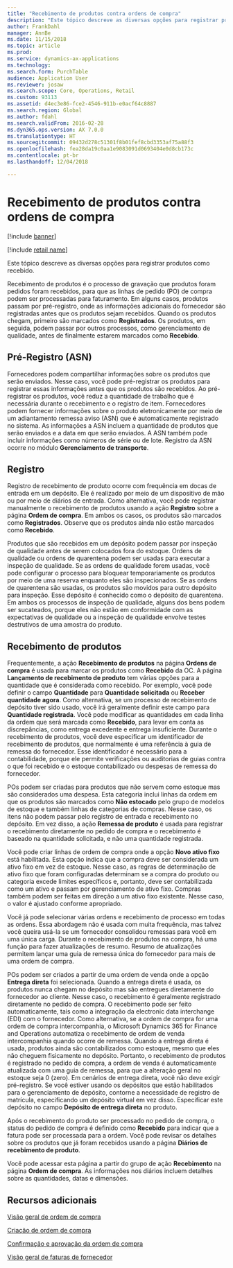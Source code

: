 ```yaml
---
title: "​Recebimento de produtos contra ordens de compra​"
description: "Este tópico descreve as diversas opções para registrar produtos como recebido."
author: FrankDahl
manager: AnnBe
ms.date: 11/15/2018
ms.topic: article
ms.prod: 
ms.service: dynamics-ax-applications
ms.technology: 
ms.search.form: PurchTable
audience: Application User
ms.reviewer: josaw
ms.search.scope: Core, Operations, Retail
ms.custom: 93113
ms.assetid: d4ec3e86-fce2-4546-911b-e0acf64c8887
ms.search.region: Global
ms.author: fdahl
ms.search.validFrom: 2016-02-28
ms.dyn365.ops.version: AX 7.0.0
ms.translationtype: HT
ms.sourcegitcommit: 09432d278c51301f8b01fef8cbd3353af75a88f3
ms.openlocfilehash: fea28da19c0aa1e9083091d0693404e0d8cb173c
ms.contentlocale: pt-br
ms.lasthandoff: 12/04/2018

---
```


# <a name="product-receipt-against-purchase-orders"></a>​Recebimento de produtos contra ordens de compra​

[!include [banner](../includes/banner.md)]

[!include [retail name](../includes/retail-name.md)]

Este tópico descreve as diversas opções para registrar produtos como recebido.

Recebimento de produtos é o processo de gravação que produtos foram pedidos foram recebidos, para que as linhas de pedido (PO) de compra podem ser processadas para faturamento. Em alguns casos, produtos passam por pré-registro, onde as informações adicionais do fornecedor são registradas antes que os produtos sejam recebidos. Quando os produtos chegam, primeiro são marcados como **Registrados**. Os produtos, em seguida, podem passar por outros processos, como gerenciamento de qualidade, antes de finalmente estarem marcados como **Recebido**.

## <a name="preregistration-asn"></a>Pré-Registro (ASN)
Fornecedores podem compartilhar informações sobre os produtos que serão enviados. Nesse caso, você pode pré-registrar os produtos para registrar essas informações antes que os produtos são recebidos. Ao pré-registrar os produtos, você reduz a quantidade de trabalho que é necessária durante o recebimento e o registro de item. Fornecedores podem fornecer informações sobre o produto eletronicamente por meio de um adiantamento remessa aviso (ASN) que é automaticamente registrado no sistema. As informações a ASN incluem a quantidade de produtos que serão enviados e a data em que serão enviados. A ASN também pode incluir informações como números de série ou de lote. Registro da ASN ocorre no módulo **Gerenciamento de transporte**.

## <a name="registration"></a>Registro
Registro de recebimento de produto ocorre com frequência em docas de entrada em um depósito. Ele é realizado por meio de um dispositivo de mão ou por meio de diários de entrada. Como alternativa, você pode registrar manualmente o recebimento de produtos usando a ação **Registro** sobre a página **Ordem de compra**. Em ambos os casos, os produtos são marcados como **Registrados**. Observe que os produtos ainda não estão marcados como **Recebido**.  

Produtos que são recebidos em um depósito podem passar por inspeção de qualidade antes de serem colocados fora do estoque. Ordens de qualidade ou ordens de quarentena podem ser usadas para executar a inspeção de qualidade. Se as ordens de qualidade forem usadas, você pode configurar o processo para bloquear temporariamente os produtos por meio de uma reserva enquanto eles são inspecionados. Se as ordens de quarentena são usadas, os produtos são movidos para outro depósito para inspeção. Esse depósito é conhecido como o depósito de quarentena. Em ambos os processos de inspeção de qualidade, alguns dos bens podem ser sucateados, porque eles não estão em conformidade com as expectativas de qualidade ou a inspeção de qualidade envolve testes destrutivos de uma amostra do produto.

## <a name="product-receipt"></a>Recebimento de produtos
Frequentemente, a ação **Recebimento de produtos** na página **Ordens de compra** é usada para marcar os produtos como **Recebido** da OC. A página **Lançamento de recebimento de produto** tem várias opções para a quantidade que é considerada como recebido. Por exemplo, você pode definir o campo **Quantidade** para **Quantidade solicitada** ou **Receber quantidade agora**. Como alternativa, se um processo de recebimento de depósito tiver sido usado, você irá geralmente definir este campo para **Quantidade registrada**. Você pode modificar as quantidades em cada linha da ordem que será marcada como **Recebido**, para levar em conta as discrepâncias, como entrega excedente e entrega insuficiente. Durante o recebimento de produtos, você deve especificar um identificador de recebimento de produtos, que normalmente é uma referência à guia de remessa do fornecedor. Esse identificador é necessário para a contabilidade, porque ele permite verificações ou auditorias de guias contra o que foi recebido e o estoque contabilizado ou despesas de remessa do fornecedor.  

POs podem ser criadas para produtos que não servem como estoque mas são considerados uma despesa. Esta categoria inclui linhas da ordem em que os produtos são marcados como **Não estocado** pelo grupo de modelos de estoque e também linhas de categorias de compras. Nesse caso, os itens não podem passar pelo registro de entrada e recebimento no depósito. Em vez disso, a ação **Remessa de produto** é usada para registrar o recebimento diretamente no pedido de compra e o recebimento é baseado na quantidade solicitada, e não uma quantidade registrada.  

Você pode criar linhas de ordem de compra onde a opção **Novo ativo fixo** está habilitada. Esta opção indica que a compra deve ser considerada um ativo fixo em vez de estoque. Nesse caso, as regras de determinação de ativo fixo que foram configuradas determinam se a compra do produto ou categoria excede limites específicos e, portanto, deve ser contabilizada como um ativo e passam por gerenciamento de ativo fixo. Compras também podem ser feitas em direção a um ativo fixo existente. Nesse caso, o valor é ajustado conforme apropriado.  

Você já pode selecionar várias ordens e recebimento de processo em todas as ordens. Essa abordagem não é usada com muita frequência, mas talvez você queira usá-la se um fornecedor consolidou remessas para você em uma única carga. Durante o recebimento de produtos na compra, há uma função para fazer atualizações de resumo. Resumo de atualizações permitem lançar uma guia de remessa única do fornecedor para mais de uma ordem de compra.  

POs podem ser criados a partir de uma ordem de venda onde a opção **Entrega direta** foi selecionada. Quando a entrega direta é usada, os produtos nunca chegam no depósito mas são entregues diretamente do fornecedor ao cliente. Nesse caso, o recebimento é geralmente registrado diretamente no pedido de compra. O recebimento pode ser feito automaticamente, tais como a integração da electronic data interchange (EDI) com o fornecedor. Como alternativa, se a ordem de compra for uma ordem de compra intercompanhia, o Microsoft Dynamics 365 for Finance and Operations automatiza o recebimento de ordem de venda intercompanhia quando ocorre de remessa. Quando a entrega direta é usada, produtos ainda são contabilizados como estoque, mesmo que eles não cheguem fisicamente no depósito. Portanto, o recebimento de produtos é registrado no pedido de compra, a ordem de venda é automaticamente atualizada com uma guia de remessa, para que a alteração geral no estoque seja 0 (zero). Em cenários de entrega direta, você não deve exigir pré-registro. Se você estiver usando os depósitos que estão habilitados para o gerenciamento de depósito, contorne a necessidade de registro de matrícula, especificando um depósito virtual em vez disso. Especificar este depósito no campo **Depósito de entrega direta** no produto. 

Após o recebimento do produto ser processado no pedido de compra, o status do pedido de compra é definido como **Recebido** para indicar que a fatura pode ser processada para a ordem. Você pode revisar os detalhes sobre os produtos que já foram recebidos usando a página **Diários de recebimento de produto**.  

Você pode acessar esta página a partir do grupo de ação **Recebimento** na página **Ordem de compra**. As informações nos diários incluem detalhes sobre as quantidades, datas e dimensões.

<a name="additional-resources"></a>Recursos adicionais
--------

[Visão geral de ordem de compra](purchase-order-overview.md)

[Criação de ordem de compra](purchase-order-creation.md)

[Confirmação e aprovação da ordem de compra](purchase-order-approval-confirmation.md)

[Visão geral de faturas de fornecedor](../../financials/accounts-payable/vendor-invoices-overview.md)




